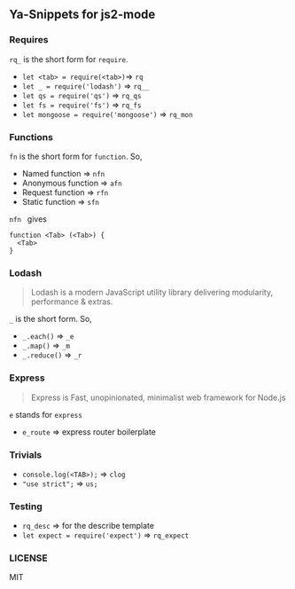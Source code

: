 ## Ya-Snippets for js2-mode

### Requires
`rq_` is the short form for `require`.

* `let <tab> = require(<tab>)`=> `rq`   
* `let _ = require('lodash')` => `rq__`
* `let qs = require('qs')` => `rq_qs`  
* `let fs = require('fs')` => `rq_fs`  
* `let mongoose = require('mongoose')` => `rq_mon`  

### Functions

`fn` is the short form for `function`. So,

* Named function => `nfn`
* Anonymous function => `afn`
* Request function => `rfn`
* Static function => `sfn`

`nfn ` gives

    function <Tab> (<Tab>) {
      <Tab>
    }

### Lodash

> Lodash is a modern JavaScript utility library delivering modularity, performance & extras.

`_` is the short form. So,

* `_.each()`   => `_e`  
* `_.map()`    => `_m`  
* `_.reduce()` => `_r`  

### Express

>  Express is Fast, unopinionated, minimalist web framework for Node.js

`e` stands for `express`

* `e_route` => express router boilerplate

### Trivials

* `console.log(<TAB>);` => `clog`
* `"use strict";` => `us;`

### Testing

* `rq_desc` => for the describe template
* `let expect = require('expect')` => `rq_expect`

### LICENSE

MIT
